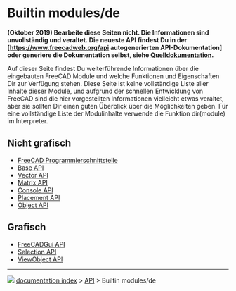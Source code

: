 # Builtin modules/de
**(Oktober 2019) Bearbeite diese Seiten nicht. Die Informationen sind unvollständig und veraltet. Die neueste API findest Du in der [https://www.freecadweb.org/api autogenerierten API-Dokumentation] oder generiere die Dokumentation selbst, siehe [Quelldokumentation](Source_documentation/de.md).**

Auf dieser Seite findest Du weiterführende Informationen über die eingebauten FreeCAD Module und welche Funktionen und Eigenschaften Dir zur Verfügung stehen. Diese Seite ist keine vollständige Liste aller Inhalte dieser Module, und aufgrund der schnellen Entwicklung von FreeCAD sind die hier vorgestellten Informationen vielleicht etwas veraltet, aber sie sollten Dir einen guten Überblick über die Möglichkeiten geben. Für eine vollständige Liste der Modulinhalte verwende die Funktion dir(module) im Interpreter. 

## Nicht grafisch 

-   [FreeCAD Programmierschnittstelle](FreeCAD_API/de.md)
-   [Base API](Base_API/de.md)
-   [Vector API](Vector_API/de.md)
-   [Matrix API](Matrix_API/de.md)
-   [Console API](Console_API/de.md)
-   [Placement API](Placement_API/de.md)
-   [Object API](Object_API/de.md)

## Grafisch

-   [FreeCADGui API](FreeCADGui_API/de.md)
-   [Selection API](Selection_API/de.md)
-   [ViewObject API](ViewObject_API/de.md)



---
![](images/Button_right.svg) [documentation index](../README.md) > [API](Category_API.md) > Builtin modules/de
